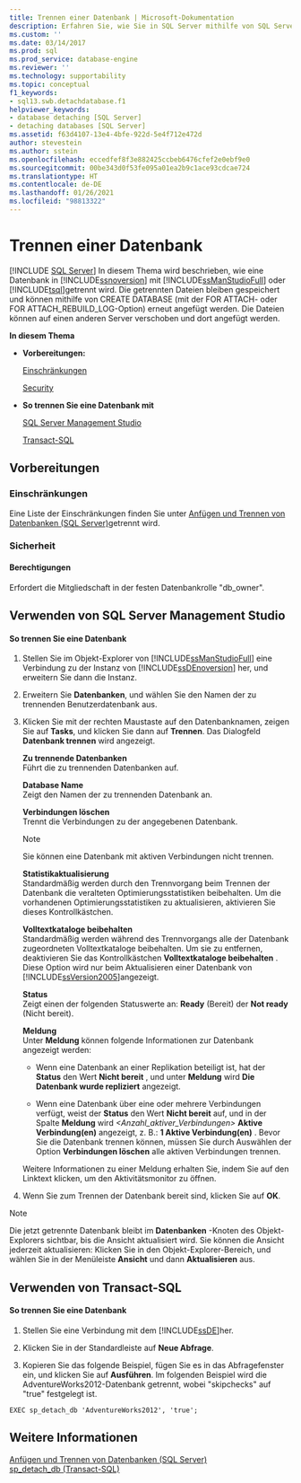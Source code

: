 ```yaml
---
title: Trennen einer Datenbank | Microsoft-Dokumentation
description: Erfahren Sie, wie Sie in SQL Server mithilfe von SQL Server Management Studio oder Transact-SQL eine Datenbank trennen. Dateien können wieder angefügt oder an einen anderen Server angefügt werden.
ms.custom: ''
ms.date: 03/14/2017
ms.prod: sql
ms.prod_service: database-engine
ms.reviewer: ''
ms.technology: supportability
ms.topic: conceptual
f1_keywords:
- sql13.swb.detachdatabase.f1
helpviewer_keywords:
- database detaching [SQL Server]
- detaching databases [SQL Server]
ms.assetid: f63d4107-13e4-4bfe-922d-5e4f712e472d
author: stevestein
ms.author: sstein
ms.openlocfilehash: eccedfef8f3e882425ccbeb6476cfef2e0ebf9e0
ms.sourcegitcommit: 00be343d0f53fe095a01ea2b9c1ace93cdcae724
ms.translationtype: HT
ms.contentlocale: de-DE
ms.lasthandoff: 01/26/2021
ms.locfileid: "98813322"
---
```

# <a name="detach-a-database"></a>Trennen einer Datenbank
 [!INCLUDE [SQL Server](../../includes/applies-to-version/sqlserver.md)]
  In diesem Thema wird beschrieben, wie eine Datenbank in [!INCLUDE[ssnoversion](../../includes/ssnoversion-md.md)] mit [!INCLUDE[ssManStudioFull](../../includes/ssmanstudiofull-md.md)] oder [!INCLUDE[tsql](../../includes/tsql-md.md)]getrennt wird. Die getrennten Dateien bleiben gespeichert und können mithilfe von CREATE DATABASE (mit der FOR ATTACH- oder FOR ATTACH_REBUILD_LOG-Option) erneut angefügt werden. Die Dateien können auf einen anderen Server verschoben und dort angefügt werden.  
  
 **In diesem Thema**  
  
-   **Vorbereitungen:**  
  
     [Einschränkungen](#Restrictions)  
  
     [Security](#Security)  
  
-   **So trennen Sie eine Datenbank mit**  
  
     [SQL Server Management Studio](#SSMSProcedure)  
  
     [Transact-SQL](#TsqlProcedure)  
  
##  <a name="before-you-begin"></a><a name="BeforeYouBegin"></a> Vorbereitungen  
  
###  <a name="limitations-and-restrictions"></a><a name="Restrictions"></a> Einschränkungen  
 Eine Liste der Einschränkungen finden Sie unter [Anfügen und Trennen von Datenbanken &#40;SQL Server&#41;](../../relational-databases/databases/database-detach-and-attach-sql-server.md)getrennt wird.  
  
###  <a name="security"></a><a name="Security"></a> Sicherheit  
  
####  <a name="permissions"></a><a name="Permissions"></a> Berechtigungen  
 Erfordert die Mitgliedschaft in der festen Datenbankrolle "db_owner".  
  
##  <a name="using-sql-server-management-studio"></a><a name="SSMSProcedure"></a> Verwenden von SQL Server Management Studio  
  
#### <a name="to-detach-a-database"></a>So trennen Sie eine Datenbank  
  
1.  Stellen Sie im Objekt-Explorer von [!INCLUDE[ssManStudioFull](../../includes/ssmanstudiofull-md.md)] eine Verbindung zu der Instanz von [!INCLUDE[ssDEnoversion](../../includes/ssdenoversion-md.md)] her, und erweitern Sie dann die Instanz.  
  
2.  Erweitern Sie **Datenbanken**, und wählen Sie den Namen der zu trennenden Benutzerdatenbank aus.  
  
3.  Klicken Sie mit der rechten Maustaste auf den Datenbanknamen, zeigen Sie auf **Tasks**, und klicken Sie dann auf **Trennen**. Das Dialogfeld **Datenbank trennen** wird angezeigt.  
  
     **Zu trennende Datenbanken**  
     Führt die zu trennenden Datenbanken auf.  
  
     **Database Name**  
     Zeigt den Namen der zu trennenden Datenbank an.  
  
     **Verbindungen löschen**  
     Trennt die Verbindungen zu der angegebenen Datenbank.  
  
    > [!NOTE]  
    >  Sie können eine Datenbank mit aktiven Verbindungen nicht trennen.  
  
     **Statistikaktualisierung**  
     Standardmäßig werden durch den Trennvorgang beim Trennen der Datenbank die veralteten Optimierungsstatistiken beibehalten. Um die vorhandenen Optimierungsstatistiken zu aktualisieren, aktivieren Sie dieses Kontrollkästchen.  
  
     **Volltextkataloge beibehalten**  
     Standardmäßig werden während des Trennvorgangs alle der Datenbank zugeordneten Volltextkataloge beibehalten. Um sie zu entfernen, deaktivieren Sie das Kontrollkästchen **Volltextkataloge beibehalten** . Diese Option wird nur beim Aktualisieren einer Datenbank von [!INCLUDE[ssVersion2005](../../includes/ssversion2005-md.md)]angezeigt.  
  
     **Status**  
     Zeigt einen der folgenden Statuswerte an: **Ready** (Bereit) der **Not ready** (Nicht bereit).  
  
     **Meldung**  
     Unter **Meldung** können folgende Informationen zur Datenbank angezeigt werden:  
  
    -   Wenn eine Datenbank an einer Replikation beteiligt ist, hat der **Status** den Wert **Nicht bereit** , und unter **Meldung** wird **Die Datenbank wurde repliziert** angezeigt.  
  
    -   Wenn eine Datenbank über eine oder mehrere Verbindungen verfügt, weist der **Status** den Wert **Nicht bereit** auf, und in der Spalte **Meldung** wird _<Anzahl_aktiver_Verbindungen>_ **Aktive Verbindung(en)** angezeigt, z. B.: **1 Aktive Verbindung(en)** . Bevor Sie die Datenbank trennen können, müssen Sie durch Auswählen der Option **Verbindungen löschen** alle aktiven Verbindungen trennen.  
  
     Weitere Informationen zu einer Meldung erhalten Sie, indem Sie auf den Linktext klicken, um den Aktivitätsmonitor zu öffnen.  
  
4.  Wenn Sie zum Trennen der Datenbank bereit sind, klicken Sie auf **OK**.  
  
> [!NOTE]  
>  Die jetzt getrennte Datenbank bleibt im **Datenbanken** -Knoten des Objekt-Explorers sichtbar, bis die Ansicht aktualisiert wird. Sie können die Ansicht jederzeit aktualisieren: Klicken Sie in den Objekt-Explorer-Bereich, und wählen Sie in der Menüleiste **Ansicht** und dann **Aktualisieren** aus.  
  
##  <a name="using-transact-sql"></a><a name="TsqlProcedure"></a> Verwenden von Transact-SQL  
  
#### <a name="to-detach-a-database"></a>So trennen Sie eine Datenbank  
  
1.  Stellen Sie eine Verbindung mit dem [!INCLUDE[ssDE](../../includes/ssde-md.md)]her.  
  
2.  Klicken Sie in der Standardleiste auf **Neue Abfrage**.  
  
3.  Kopieren Sie das folgende Beispiel, fügen Sie es in das Abfragefenster ein, und klicken Sie auf **Ausführen**. Im folgenden Beispiel wird die AdventureWorks2012-Datenbank getrennt, wobei "skipchecks" auf "true" festgelegt ist.  
  
```  
EXEC sp_detach_db 'AdventureWorks2012', 'true';  
```  
  
## <a name="see-also"></a>Weitere Informationen  
 [Anfügen und Trennen von Datenbanken &#40;SQL Server&#41;](../../relational-databases/databases/database-detach-and-attach-sql-server.md)   
 [sp_detach_db &#40;Transact-SQL&#41;](../../relational-databases/system-stored-procedures/sp-detach-db-transact-sql.md)  
  
  
